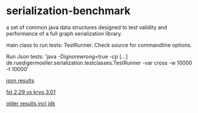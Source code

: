 serialization-benchmark
=======================

a set of common java data structures designed to test validity and performance of a full graph serialization library.

main class to run tests: TestRunner. Check source for commandline options.

Run Json tests:
'java -Dignorewrong=true -cp [...] de.ruedigermoeller.serialization.testclasses.TestRunner -var cross -w 10000 -t 10000'

[json results](http://ruedigermoeller.github.io/fast-serialization/json_bench.html)

[fst 2.29 vs kryo 3.01](http://ruedigermoeller.github.io/fast-serialization/fst2.29vsKryo3.01.html)

[older results incl jdk](https://github.com/RuedigerMoeller/fast-serialization/wiki/Benchmark)
